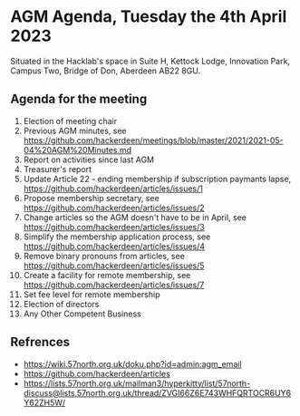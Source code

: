 # AGM Agenda, Tuesday the 4th April 2023 

Situated in the Hacklab's space in Suite H, Kettock Lodge, Innovation Park, Campus Two, Bridge of Don, Aberdeen AB22 8GU.


## Agenda for the meeting

1. Election of meeting chair
2. Previous AGM minutes, see https://github.com/hackerdeen/meetings/blob/master/2021/2021-05-04%20AGM%20Minutes.md
3. Report on activities since last AGM
4. Treasurer's report
5. Update Article 22 - ending membership if subscription paymants lapse, https://github.com/hackerdeen/articles/issues/1
6. Propose membership secretary, see https://github.com/hackerdeen/articles/issues/2
7. Change articles so the AGM doesn't have to be in April, see https://github.com/hackerdeen/articles/issues/3
8. Simplify the membership application process, see https://github.com/hackerdeen/articles/issues/4
9. Remove binary pronouns from articles, see https://github.com/hackerdeen/articles/issues/5
10. Create a facility for remote membership, see https://github.com/hackerdeen/articles/issues/7
11. Set fee level for remote membership
13. Election of directors
14. Any Other Competent Business



## Refrences
* https://wiki.57north.org.uk/doku.php?id=admin:agm_email
* https://github.com/hackerdeen/articles
* https://lists.57north.org.uk/mailman3/hyperkitty/list/57north-discuss@lists.57north.org.uk/thread/ZVGI66Z6E743WHFQRTOCR6UY6Y62ZH5W/
